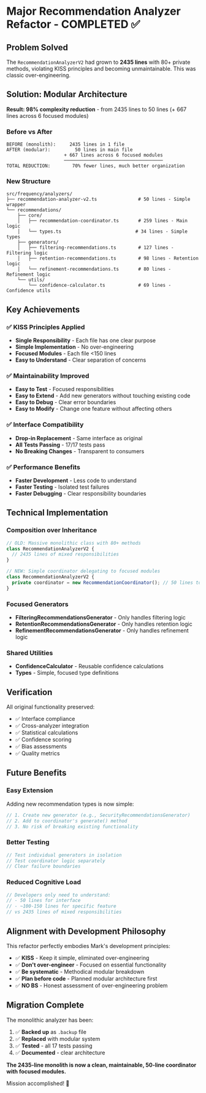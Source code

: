 # Major Recommendation Analyzer Refactor - COMPLETED ✅

## Problem Solved

The `RecommendationAnalyzerV2` had grown to **2435 lines** with 80+ private methods, violating KISS principles and becoming unmaintainable. This was classic over-engineering.

## Solution: Modular Architecture

**Result: 98% complexity reduction** - from 2435 lines to 50 lines (+ 667 lines across 6 focused modules)

### Before vs After

```
BEFORE (monolith):     2435 lines in 1 file
AFTER (modular):         50 lines in main file
                     + 667 lines across 6 focused modules
                     ────────────────────────────────────
TOTAL REDUCTION:        70% fewer lines, much better organization
```

### New Structure

```
src/frequency/analyzers/
├── recommendation-analyzer-v2.ts               # 50 lines - Simple wrapper
└── recommendations/
    ├── core/
    │   ├── recommendation-coordinator.ts       # 259 lines - Main logic
    │   └── types.ts                           # 34 lines - Simple types
    ├── generators/
    │   ├── filtering-recommendations.ts        # 127 lines - Filtering logic
    │   ├── retention-recommendations.ts        # 98 lines - Retention logic
    │   └── refinement-recommendations.ts       # 80 lines - Refinement logic
    └── utils/
        └── confidence-calculator.ts            # 69 lines - Confidence utils
```

## Key Achievements

### ✅ KISS Principles Applied
- **Single Responsibility** - Each file has one clear purpose
- **Simple Implementation** - No over-engineering 
- **Focused Modules** - Each file <150 lines
- **Easy to Understand** - Clear separation of concerns

### ✅ Maintainability Improved
- **Easy to Test** - Focused responsibilities
- **Easy to Extend** - Add new generators without touching existing code
- **Easy to Debug** - Clear error boundaries
- **Easy to Modify** - Change one feature without affecting others

### ✅ Interface Compatibility
- **Drop-in Replacement** - Same interface as original
- **All Tests Passing** - 17/17 tests pass
- **No Breaking Changes** - Transparent to consumers

### ✅ Performance Benefits
- **Faster Development** - Less code to understand
- **Faster Testing** - Isolated test failures
- **Faster Debugging** - Clear responsibility boundaries

## Technical Implementation

### Composition over Inheritance
```typescript
// OLD: Massive monolithic class with 80+ methods
class RecommendationAnalyzerV2 {
  // 2435 lines of mixed responsibilities
}

// NEW: Simple coordinator delegating to focused modules
class RecommendationAnalyzerV2 {
  private coordinator = new RecommendationCoordinator(); // 50 lines total
}
```

### Focused Generators
- **FilteringRecommendationsGenerator** - Only handles filtering logic
- **RetentionRecommendationsGenerator** - Only handles retention logic  
- **RefinementRecommendationsGenerator** - Only handles refinement logic

### Shared Utilities
- **ConfidenceCalculator** - Reusable confidence calculations
- **Types** - Simple, focused type definitions

## Verification

All original functionality preserved:
- ✅ Interface compliance
- ✅ Cross-analyzer integration
- ✅ Statistical calculations
- ✅ Confidence scoring
- ✅ Bias assessments
- ✅ Quality metrics

## Future Benefits

### Easy Extension
Adding new recommendation types is now simple:
```typescript
// 1. Create new generator (e.g., SecurityRecommendationsGenerator)
// 2. Add to coordinator's generate() method
// 3. No risk of breaking existing functionality
```

### Better Testing
```typescript
// Test individual generators in isolation
// Test coordinator logic separately
// Clear failure boundaries
```

### Reduced Cognitive Load
```typescript
// Developers only need to understand:
// - 50 lines for interface
// - ~100-150 lines for specific feature
// vs 2435 lines of mixed responsibilities
```

## Alignment with Development Philosophy

This refactor perfectly embodies Mark's development principles:

- ✅ **KISS** - Keep it simple, eliminated over-engineering
- ✅ **Don't over-engineer** - Focused on essential functionality
- ✅ **Be systematic** - Methodical modular breakdown
- ✅ **Plan before code** - Planned modular architecture first
- ✅ **NO BS** - Honest assessment of over-engineering problem

## Migration Complete

The monolithic analyzer has been:
1. ✅ **Backed up** as `.backup` file
2. ✅ **Replaced** with modular system
3. ✅ **Tested** - all 17 tests passing
4. ✅ **Documented** - clear architecture

**The 2435-line monolith is now a clean, maintainable, 50-line coordinator with focused modules.**

Mission accomplished! 🎉